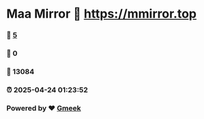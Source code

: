 # Maa Mirror :link: https://mmirror.top 
### :page_facing_up: [5](https://mmirror.top/tag.html) 
### :speech_balloon: 0 
### :hibiscus: 13084 
### :alarm_clock: 2025-04-24 01:23:52 
### Powered by :heart: [Gmeek](https://github.com/Meekdai/Gmeek)

